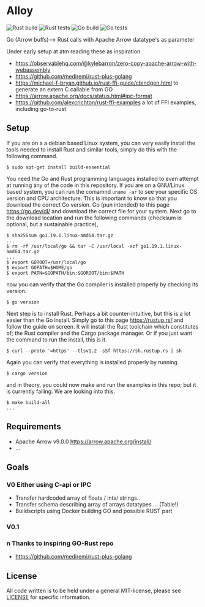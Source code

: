 # Alloy
![Rust build](https://github.com/Ignalina/alloy/actions/workflows/rust-build.yml/badge.svg)
![Rust tests](https://github.com/Ignalina/alloy/actions/workflows/rust-tests.yml/badge.svg)
![Go build](https://github.com/Ignalina/alloy/actions/workflows/go-build.yml/badge.svg)
![Go tests](https://github.com/Ignalina/alloy/actions/workflows/go-tests.yml/badge.svg)

Go (Arrow buffs)--> Rust 
calls with Apache Arrow datatype's as parameter

Under early setup at atm reading these as inspiration.
* https://observablehq.com/@kylebarron/zero-copy-apache-arrow-with-webassembly
* https://github.com/mediremi/rust-plus-golang 
* https://michael-f-bryan.github.io/rust-ffi-guide/cbindgen.html to generate an extern C callable from GO
* https://arrow.apache.org/docs/status.html#ipc-format
* https://github.com/alexcrichton/rust-ffi-examples a lot of FFI examples, including go-to-rust

## Setup
If you are on a a debian based Linux system, you can very easily install the tools
needed to install Rust and similar tools, simply do this with the following command.
``` 
$ sudo apt-get install build-essential
```


You need the Go and Rust programming languages installed to even attempt at running
any of the code in this repository. If you are on a GNU/Linux based system, you can
run the comamnd `uname -ar` to see your specific OS version and CPU architecture. This
is important to know so that you download the correct Go version. Go (pun intended) to
this page https://go.dev/dl/ and download the correct file for your system. Next go
to the download location and run the following commands (checksum is optional, but a
sustainable practice),
```
$ sha256sum go1.19.1.linux-amd64.tar.gz
...
$ rm -rf /usr/local/go && tar -C /usr/local -xzf go1.19.1.linux-amd64.tar.gz
...
$ export GOROOT=/usr/local/go
$ export GOPATH=$HOME/go
$ export PATH=$GOPATH/bin:$GOROOT/bin:$PATH
```
now you can verify that the Go compiler is installed properly by checking its version.
```
$ go version
``` 


Next step is to install Rust. Perhaps a bit counter-intuitive, but this is a lot
easier than the Go install. Simply go to this page https://rustup.rs/ and follow the
guide on screen. It will install the Rust toolchain which constitutes of; the Rust
compiler and the Cargo package manager. Or if you just want the command to run the
install, this is it.
```
$ curl --proto '=https' --tlsv1.2 -sSf https://sh.rustup.rs | sh
```
Again you can verify that everything is installed properly by running
```
$ cargo version
```


and in theory, you could now make and run the examples in this repo; but it is
currently failing. We are looking into this.
```
$ make build-all
...
``` 

## Requirements
- Apache Arrow v9.0.0 https://arrow.apache.org/install/
- ...

## Goals

### V0 Either using C-api or IPC
 
* Transfer hardcoded array of floats / ints/ strings..  
* Transfer schema describing array of arrays datatypes ... (Table!)  
* Buildscripts using Docker building GO and possible RUST part  

### V0.1   

### n Thanks to inspiring GO-Rust repo
* https://github.com/mediremi/rust-plus-golang

## License
All code written is to be held under a general MIT-license, please see 
[LICENSE](https://github.com/Ignalina/alloy/blob/main/LICENSE) for
specific information.

